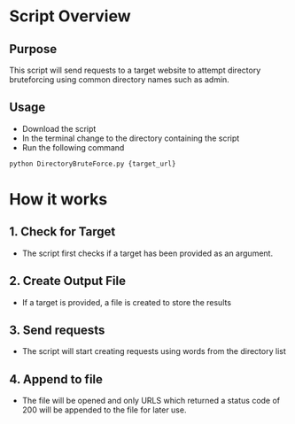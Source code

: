 # Script Overview

## Purpose

This script will send requests to a target website to attempt directory bruteforcing using common directory names such as admin. 


## Usage
- Download the script 
- In the terminal change to the directory containing the script
- Run the following command
```bash
python DirectoryBruteForce.py {target_url}
```


# How it works

## 1. Check for Target  
- The script first checks if a target has been provided as an argument.  

## 2. Create Output File  
- If a target is provided, a file is created to store the results 

## 3. Send requests
- The script will start creating requests using words from the directory list

## 4. Append to file 
- The file will be opened and only URLS which returned a status code of 200 will be appended to the file for later use.

